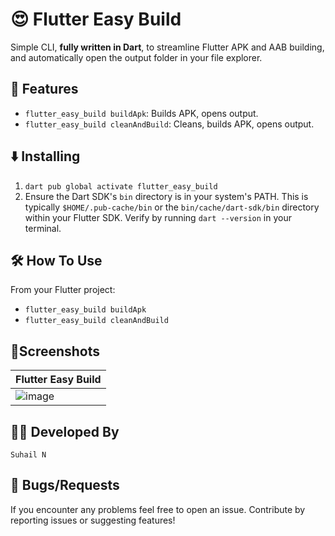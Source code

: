 # 😍 Flutter Easy Build

Simple CLI, **fully written in Dart**, to streamline Flutter APK and AAB building, and automatically open the output folder in your file explorer.

## 📝 Features

*   `flutter_easy_build buildApk`: Builds APK, opens output.
*   `flutter_easy_build cleanAndBuild`: Cleans, builds APK, opens output.

## ⬇️ Installing

1.  `dart pub global activate flutter_easy_build`
2.  Ensure the Dart SDK's `bin` directory is in your system's PATH. This is typically `$HOME/.pub-cache/bin` or the `bin/cache/dart-sdk/bin` directory within your Flutter SDK. Verify by running `dart --version` in your terminal.

## 🛠️ How To Use

From your Flutter project:

*   `flutter_easy_build buildApk`
*   `flutter_easy_build cleanAndBuild`

## 🧩Screenshots

| Flutter Easy Build                                                                                                         |
|-----------------------------------------------------------------------------------------------------------------------------|
|![image](https://github.com/user-attachments/assets/8968b9da-a86e-43de-9f62-4b3873f61175)|

## 🧑‍💻 Developed By

```
Suhail N
```


## 🐛 Bugs/Requests

If you encounter any problems feel free to open an issue. Contribute by reporting issues or suggesting features!
